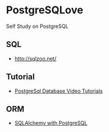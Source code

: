 # PostgreSQLove
Self Study on PostgreSQL

## SQL
- http://sqlzoo.net/

## Tutorial
- [PostgreSql Database Video Tutorials](https://www.youtube.com/playlist?list=PLFRIKEguV54bgwAcgFiOs5GMo3q2DhVDj)

## ORM
- [SQLAlchemy with PostgreSQL](http://docs.sqlalchemy.org/en/latest/dialects/postgresql.html)
